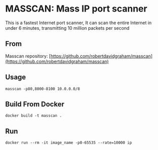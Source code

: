 # MASSCAN: Mass IP port scanner
This is a fastest Internet port scanner, It can scan the entire Internet in under 6 minutes, transmitting 10 million packets per second

## From
Masscan repository: [https://github.com/robertdavidgraham/masscan](https://github.com/robertdavidgraham/masscan)

## Usage
```
masscan -p80,8000-8100 10.0.0.0/8
```


## Build From Docker
```
docker build -t masscan .
```

## Run
```
docker run --rm -it image_name -p0-65535 --rate=10000 ip
```
